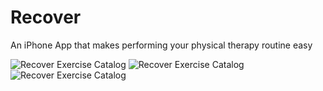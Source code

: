 # Recover
An iPhone App that makes performing your physical therapy routine easy

![Recover Exercise Catalog](/Screenshots/Catalog-Screenshot.png?raw=true "Recover Exercise Catalog")
![Recover Exercise Catalog](/Screenshots/ExerciseSession-Screenshot.png?raw=true "Recover Exercise Catalog")
![Recover Exercise Catalog](/Screenshots/SavedExercises-Screenshot?raw=true "Recover Exercise Catalog")
